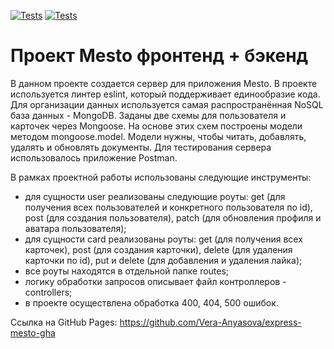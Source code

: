 [![Tests](../../actions/workflows/tests-13-sprint.yml/badge.svg)](../../actions/workflows/tests-13-sprint.yml) [![Tests](../../actions/workflows/tests-14-sprint.yml/badge.svg)](../../actions/workflows/tests-14-sprint.yml)

# Проект Mesto фронтенд + бэкенд

В данном проекте создается сервер для приложения Mesto. В проекте используется линтер eslint, который поддерживает единообразие кода. Для организации данных используется самая распространённая NoSQL база данных - MongoDB. Заданы две схемы для пользователя и карточек через Mongoose. На основе этих схем построены модели методом mongoose.model. Модели нужны, чтобы читать, добавлять, удалять и обновлять документы. Для тестирования сервера использовалось приложение Postman.

В рамках проектной работы использованы следующие инструменты:

- для сущности user реализованы следующие роуты: get (для получения всех пользователей и конкретного пользователя по id), post (для создания пользователя), patch (для обновления профиля и аватара пользователя);
- для сущности card реализованы роуты: get (для получения всех карточек), post (для создания карточки), delete (для удаления карточки по id), put и delete (для добавления и удаления лайка);
- все роуты находятся в отдельной папке routes;
- логику обработки запросов описывает файл контроллеров - controllers;
- в проекте осуществлена обработка 400, 404, 500 ошибок.

Cсылка на GitHub Pages: https://github.com/Vera-Anyasova/express-mesto-gha
